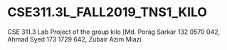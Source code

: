 # CSE311.3L_FALL2019_TNS1_KILO
CSE 311.3 Lab Project of the group kilo [Md. Porag Sarkar 132 0570 042, Ahmad Syed 173 1729 642, Zubair  Azim Miazi 
